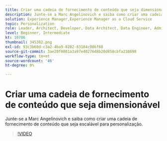 ```yaml
---
title: Criar uma cadeia de fornecimento de conteúdo que seja dimensionável
description: Junte-se a Marc Angelinovich e saiba como criar uma cadeia de fornecimento de conteúdo que seja escalável para personalização.
solution: Experience Manager,Experience Manager as a Cloud Service
topic: Personalization
role: Leader, Architect, Developer, Data Architect, Data Engineer, Admin, User
level: Beginner, Intermediate
kt: 10786
thumbnail: 345382.png
exl-id: 93c3b60d-c3a2-4ba9-8282-83184c986f68
source-git-commit: 3ae20f0861a3a97e40276d8b20d858cbfa238698
workflow-type: tm+mt
source-wordcount: '46'
ht-degree: 0%

---
```



# Criar uma cadeia de fornecimento de conteúdo que seja dimensionável

Junte-se a Marc Angelinovich e saiba como criar uma cadeia de fornecimento de conteúdo que seja escalável para personalização.

>[!VIDEO](https://video.tv.adobe.com/v/345382/?quality=12&learn=on)
